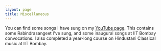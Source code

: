 ```yaml
---
layout: page
title: Miscellaneous
---
```


You can find some songs I have sung on my <a href="https://www.youtube.com/channel/UCsn6Dn-EZ0s36W1860jc0NQ" target="_blank">YouTube page</a>. This contains some Rabindrasangeet I've sung, and some inaugural songs at IIT Bombay convocations. I also completed a year-long course on Hindustani Classical music at IIT Bombay.<br>
